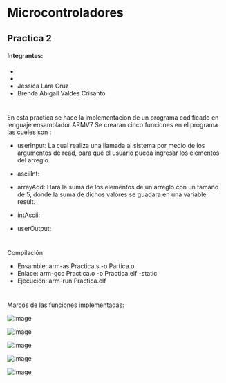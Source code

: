 # Microcontroladores
## **Practica 2**
#### Integrantes:
-
-
- Jessica Lara Cruz 
- Brenda Abigail Valdes Crisanto
#

En esta practica se hace la implementacion de un programa codificado en lenguaje ensamblador ARMV7
Se crearan cinco funciones en  el programa las cueles son :

* userInput: La cual realiza una llamada al sistema por medio de los argumentos de read, para que el usuario pueda ingresar los elementos del arreglo.

* asciiInt:

* arrayAdd: Hará la suma de los elementos de un arreglo con un tamaño de 5, donde la suma de dichos valores se guadara en una variable result.

* intAscii:

* userOutput:

#
Compilación
*  Ensamble:  arm-as Practica.s -o Partica.o
*  Enlace: arm-gcc Practica.o -o Practica.elf -static 
*  Ejecución: arm-run Practica.elf 

#
Marcos de las funciones implementadas:

![image](https://user-images.githubusercontent.com/110583656/223008277-65319ca2-b229-46eb-a2b5-bc126f191f46.png)

![image](https://user-images.githubusercontent.com/110583656/223007699-febc7ab7-5286-417a-abf7-f5f40d741579.png)

![image](https://user-images.githubusercontent.com/110583656/223007765-4d915c90-a07b-40ba-b4e6-e1fccfd6f304.png)

![image](https://user-images.githubusercontent.com/110583656/223007823-fe1e485f-0c98-49e8-a0fb-3dee4530699c.png)

![image](https://user-images.githubusercontent.com/110583656/223007883-63b45c48-4739-4bfb-834a-47d4cd2abd1b.png)



